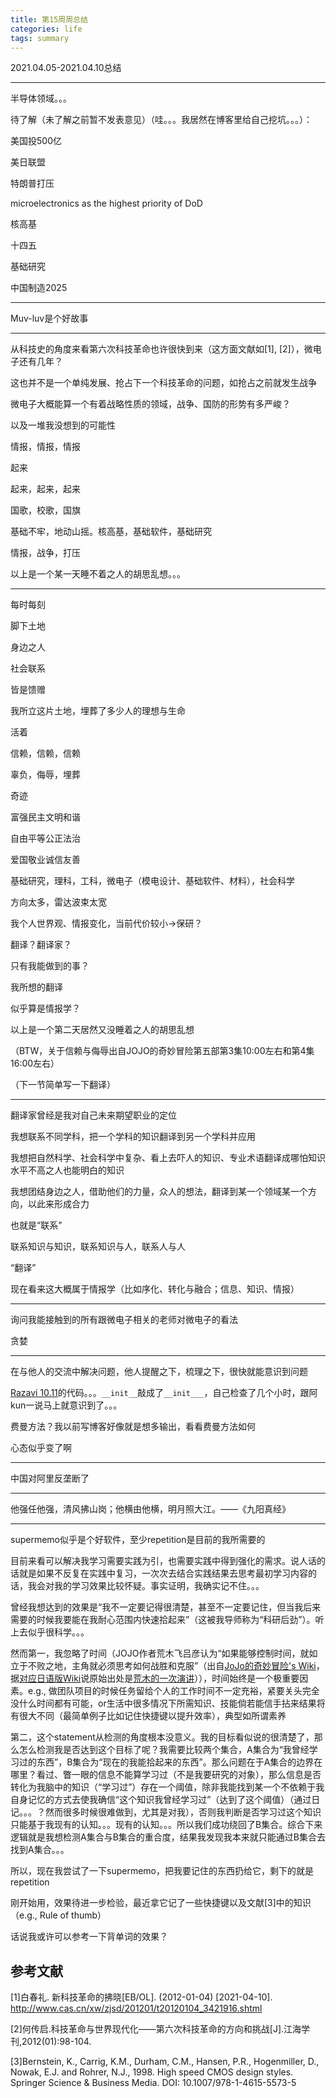 ```yaml
---
title: 第15周周总结
categories: life
tags: summary
---
```


2021.04.05-2021.04.10总结

---

半导体领域。。。

待了解（未了解之前暂不发表意见）（哇。。。我居然在博客里给自己挖坑。。。）：

美国投500亿

美日联盟

特朗普打压

microelectronics as the highest priority of DoD

核高基

十四五

基础研究

中国制造2025

---

Muv-luv是个好故事

---

从科技史的角度来看第六次科技革命也许很快到来（这方面文献如[1], [2]），微电子还有几年？

这也并不是一个单纯发展、抢占下一个科技革命的问题，如抢占之前就发生战争

微电子大概能算一个有着战略性质的领域，战争、国防的形势有多严峻？

以及一堆我没想到的可能性

情报，情报，情报

起来

起来，起来，起来

国歌，校歌，国旗

基础不牢，地动山摇。核高基，基础软件，基础研究

情报，战争，打压

以上是一个某一天睡不着之人的胡思乱想。。。

---

每时每刻

脚下土地

身边之人

社会联系

皆是馈赠

我所立这片土地，埋葬了多少人的理想与生命

活着

信赖，信赖，信赖

辜负，侮辱，埋葬

奇迹

富强民主文明和谐

自由平等公正法治

爱国敬业诚信友善

基础研究，理科，工科，微电子（模电设计、基础软件、材料），社会科学

方向太多，雷达波束太宽

我个人世界观、情报变化，当前代价较小->保研？

翻译？翻译家？

只有我能做到的事？

我所想的翻译

似乎算是情报学？

以上是一个第二天居然又没睡着之人的胡思乱想

（BTW，关于信赖与侮辱出自JOJO的奇妙冒险第五部第3集10:00左右和第4集16:00左右）

（下一节简单写一下翻译）

---

翻译家曾经是我对自己未来期望职业的定位

我想联系不同学科，把一个学科的知识翻译到另一个学科并应用

我想把自然科学、社会科学中复杂、看上去吓人的知识、专业术语翻译成哪怕知识水平不高之人也能明白的知识

我想团结身边之人，借助他们的力量，众人的想法，翻译到某一个领域某一个方向，以此来形成合力

也就是“联系”

联系知识与知识，联系知识与人，联系人与人

“翻译”

现在看来这大概属于情报学（比如序化、转化与融合；信息、知识、情报）

---

询问我能接触到的所有跟微电子相关的老师对微电子的看法

贪婪

---

在与他人的交流中解决问题，他人提醒之下，梳理之下，很快就能意识到问题

[Razavi 10.11](https://zevmre.github.io/circuits/Razavi%E6%A8%A1%E7%94%B5%E8%AE%BE%E8%AE%A1%E4%B9%A0%E9%A2%9810_11/)的代码。。。`__init__`敲成了`__init___`，自己检查了几个小时，跟阿kun一说马上就意识到了。。。

费曼方法？我以前写博客好像就是想多输出，看看费曼方法如何

心态似乎变了啊

---

中国对阿里反垄断了

---

他强任他强，清风拂山岗；他横由他横，明月照大江。——《九阳真经》

---

supermemo似乎是个好软件，至少repetition是目前的我所需要的

目前来看可以解决我学习需要实践为引，也需要实践中得到强化的需求。说人话的话就是如果不反复在实践中复习，一次次去结合实践结果去思考最初学习内容的话，我会对我的学习效果比较怀疑。事实证明，我确实记不住。。。

曾经我想达到的效果是“我不一定要记得很清楚，甚至不一定要记住，但当我后来需要的时候我要能在我耐心范围内快速拾起来”（这被我导师称为“科研后劲”）。听上去似乎很科学。。。

然而第一，我忽略了时间（JOJO作者荒木飞吕彦认为“如果能够控制时间，就如立于不败之地，主角就必须思考如何战胜和克服”（出自[JoJo的奇妙冒险's Wiki](https://zh.wikipedia.org/wiki/JoJo%E7%9A%84%E5%A5%87%E5%A6%99%E5%86%92%E9%99%A9)，据[对应日语版Wiki](https://ja.wikipedia.org/wiki/%E3%82%B8%E3%83%A7%E3%82%B8%E3%83%A7%E3%81%AE%E5%A5%87%E5%A6%99%E3%81%AA%E5%86%92%E9%99%BA)说原始出处是[荒木的一次演讲](https://ja.wikipedia.org/wiki/%E3%82%B8%E3%83%A7%E3%82%B8%E3%83%A7%E3%81%AE%E5%A5%87%E5%A6%99%E3%81%AA%E5%86%92%E9%99%BA#cite_note-15)）），时间始终是一个极重要因素。e.g., 做团队项目的时候任务留给个人的工作时间不一定充裕，紧要关头完全没什么时间都有可能，or生活中很多情况下所需知识、技能倘若能信手拈来结果将有很大不同（最简单例子比如记住快捷键以提升效率），典型如所谓素养

第二，这个statement从检测的角度根本没意义。我的目标看似说的很清楚了，那么怎么检测我是否达到这个目标了呢？我需要比较两个集合，A集合为“我曾经学习过的东西”，B集合为“现在的我能拾起来的东西”。那么问题在于A集合的边界在哪里？看过、瞥一眼的信息不能算学习过（不是我要研究的对象），那么信息是否转化为我脑中的知识（“学习过”）存在一个阈值，除非我能找到某一个不依赖于我自身记忆的方式去使我确信“这个知识我曾经学习过”（达到了这个阈值）（通过日记。。。？然而很多时候很难做到，尤其是对我），否则我判断是否学习过这个知识只能基于我现有的认知。。。现有的认知。。。所以我们成功绕回了B集合。综合下来逻辑就是我想检测A集合与B集合的重合度，结果我发现我本来就只能通过B集合去找到A集合。。。

所以，现在我尝试了一下supermemo，把我要记住的东西扔给它，剩下的就是repetition

刚开始用，效果待进一步检验，最近拿它记了一些快捷键以及文献[3]中的知识（e.g., Rule of thumb）

话说我或许可以参考一下背单词的效果？

## 参考文献

[1]白春礼. 新科技革命的拂晓[EB/OL]. (2012-01-04) [2021-04-10]. http://www.cas.cn/xw/zjsd/201201/t20120104_3421916.shtml

[2]何传启.科技革命与世界现代化——第六次科技革命的方向和挑战[J].江海学刊,2012(01):98-104.

[3]Bernstein, K., Carrig, K.M., Durham, C.M., Hansen, P.R., Hogenmiller, D., Nowak, E.J. and Rohrer, N.J., 1998. High speed CMOS design styles. Springer Science & Business Media. DOI: 10.1007/978-1-4615-5573-5
